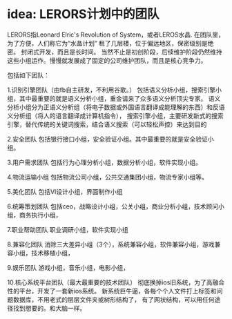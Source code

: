 # idea: LERORS计划中的团队

LERORS指Leonard Elric's Revolution of System，或者LEROS水晶.
在团队里，为了方便，人们称它为“水晶计划”
租了几层楼，位于偏远地区，保密级别是绝密。
封闭式开发，而且是长时间。
当然不止是初创阶段，后续维护阶段仍然维持这些小组运作。慢慢就发展成了固定的公司维护团队，而且是核心竞争力。

包括如下团队：

1.识别引擎团队（由fb自主研发，不利用谷歌。）
包括语义分析小组，搜索引擎小组，其中最重要的就是语义分析小组，重金请来了众多语义分析顶尖专家。
语义分析小组分为正语义分析组（将电子数据或外国语言翻译成能理解的东西）和反语义分析组（将人的语言翻译成计算机指令），
搜索引擎小组，主要研发新式的搜索引擎，替代传统的关键词搜索，结合语义搜索（可以轻松声控）来达到目的


2.安全团队
包括银行接口小组，安全验证小组。其中最重要的就是安全验证小组。

3.用户需求团队
包括行为心理分析小组，数据分析小组，软件实现小组。

4.物流运输小组
包括物流公司小组，公共交通集团小组，物流专家小组等。

5.美化团队
包括VI设计小组，界面制作小组

6.统筹策划团队
包括ceo，战略设计小组，公关小组，商业分析小组，技术顾问小组，商务执行小组，

7.职业帮助团队
职业调研小组，软件实现小组

8.兼容化团队
消除三大差异小组（3个），系统兼容小组，软件兼容小组，游戏兼容小组，技术移植小组，

9.娱乐团队
游戏小组，音乐小组，电影小组，

10.核心系统平台团队（最大最重要的技术团队）
彻底换掉ios旧系统，为了高融合性的平台，开发了一套新ios系统。
新系统巨牛逼，各每个个人文件打上标签和问题数据库，不用老式的层层文件夹或树形结构了，
有了网状结构，可以用任何途径找到想要的。和大脑一样。